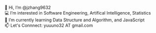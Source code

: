 <!-- ### Hi there 👋 -->

<!--
**jzhang9632/jzhang9632** is a ✨ _special_ ✨ repository because its `README.md` (this file) appears on your GitHub profile.

Here are some ideas to get you started:

- 🔭 I’m currently working on ...
- 🌱 I’m currently learning ...
- 👯 I’m looking to collaborate on ...
- 🤔 I’m looking for help with ...
- 💬 Ask me about ...
- 📫 How to reach me: ...
- 😄 Pronouns: ...
- ⚡ Fun fact: ...
-->

👋 Hi, I’m @jzhang9632
<br>
💻 I’m interested in Software Engineering, Artifical Intelligence, Statistics
<br>
🌱 I’m currently learning Data Structure and Algorithm, and JavaScript
<br>
📫 Let's Connnect: yuuuno32 AT gmail.com
